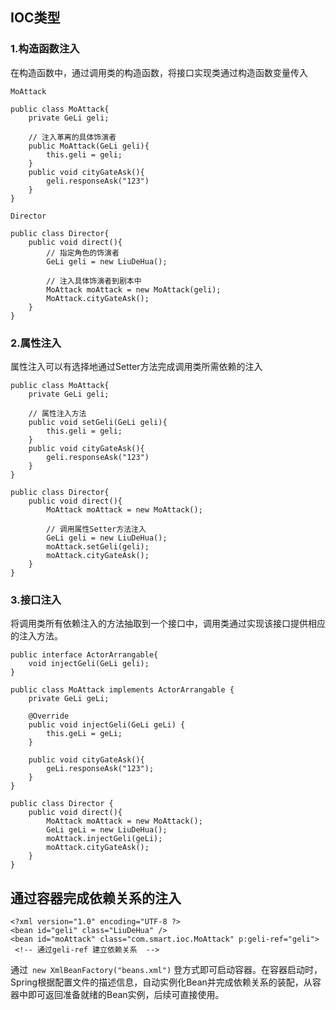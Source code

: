 ## IOC类型

### 1.构造函数注入

在构造函数中，通过调用类的构造函数，将接口实现类通过构造函数变量传入

```
MoAttack

public class MoAttack{
    private GeLi geli;

    // 注入革离的具体饰演者
    public MoAttack(GeLi geli){
        this.geli = geli;
    }
    public void cityGateAsk(){
        geli.responseAsk("123")
    }
}

Director

public class Director{
    public void direct(){
        // 指定角色的饰演者
        GeLi geli = new LiuDeHua();

        // 注入具体饰演者到剧本中
        MoAttack moAttack = new MoAttack(geli);
        MoAttack.cityGateAsk();
    }
}
```


### 2.属性注入

属性注入可以有选择地通过Setter方法完成调用类所需依赖的注入

```
public class MoAttack{
    private GeLi geli;

    // 属性注入方法
    public void setGeli(GeLi geli){
        this.geli = geli;
    }
    public void cityGateAsk(){
        geli.responseAsk("123")
    }
}

public class Director{
    public void direct(){
        MoAttack moAttack = new MoAttack();

        // 调用属性Setter方法注入
        GeLi geli = new LiuDeHua();
        moAttack.setGeli(geli);
        moAttack.cityGateAsk();
    }
}
```

### 3.接口注入

将调用类所有依赖注入的方法抽取到一个接口中，调用类通过实现该接口提供相应的注入方法。

```
public interface ActorArrangable{
    void injectGeli(GeLi geli);
}

public class MoAttack implements ActorArrangable {
    private GeLi geLi;

    @Override
    public void injectGeli(GeLi geLi) {
        this.geLi = geLi;
    }

    public void cityGateAsk(){
        geLi.responseAsk("123");
    }
}

public class Director {
    public void direct(){
        MoAttack moAttack = new MoAttack();
        GeLi geLi = new LiuDeHua();
        moAttack.injectGeli(geLi);
        moAttack.cityGateAsk();
    }
}

```

## 通过容器完成依赖关系的注入

```
<?xml version="1.0" encoding="UTF-8 ?>
<bean id="geli" class="LiuDeHua" />
<bean id="moAttack" class="com.smart.ioc.MoAttack" p:geli-ref="geli">
 <!-- 通过geli-ref 建立依赖关系  -->
```

通过` new XmlBeanFactory("beans.xml")` 登方式即可启动容器。在容器启动时，Spring根据配置文件的描述信息，自动实例化Bean并完成依赖关系的装配，从容器中即可返回准备就绪的Bean实例，后续可直接使用。